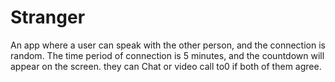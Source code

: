 # Stranger
An app where a user can speak with the other person, and the connection is random. The time period of connection is 5 minutes, and the countdown will appear on the screen. they can Chat or video call to0 if both of them agree.
